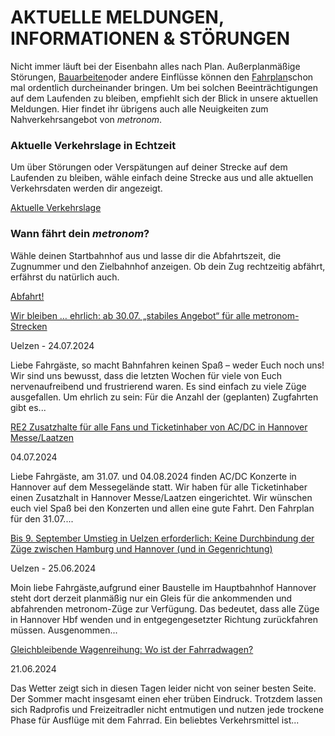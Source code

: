 AKTUELLE MELDUNGEN, INFORMATIONEN & STÖRUNGEN
==========

Nicht immer läuft bei der Eisenbahn alles nach Plan. Außerplanmäßige Störungen, [Bauarbeiten](https://www.der-metronom.de/fahrplan/baustellen-uebersicht/)oder andere Einflüsse können den [Fahrplan](https://www.der-metronom.de/fahrplan/regelfahrplan/)schon mal ordentlich durcheinander bringen. Um bei solchen Beeinträchtigungen auf dem Laufenden zu bleiben, empfiehlt sich der Blick in unsere aktuellen Meldungen. Hier findet ihr übrigens auch alle Neuigkeiten zum Nahverkehrsangebot von *metronom*.

### Aktuelle Verkehrslage in Echtzeit ###

Um über Störungen oder Verspätungen auf deiner Strecke auf dem Laufenden zu bleiben, wähle einfach deine Strecke aus und alle aktuellen Verkehrsdaten werden dir angezeigt.

[Aktuelle Verkehrslage](https://www.der-metronom.de/fahrplan/aktuelle-verkehrslage/)

### Wann fährt dein *metronom*? ###

Wähle deinen Startbahnhof aus und lasse dir die Abfahrtszeit, die Zugnummer und den Zielbahnhof anzeigen. Ob dein Zug rechtzeitig abfährt, erfährst du natürlich auch.

[Abfahrt!](https://www.der-metronom.de/fahrplan/wann-faehrt-mein-metronom/)

[Wir bleiben … ehrlich: ab 30.07. „stabiles Angebot“ für alle metronom-Strecken](https://www.der-metronom.de/aktuell/wir-bleiben-...-ehrlich-ab-30-07-stabiles-angebot-fuer-alle-metronom-strecken)

 Uelzen - 24.07.2024

Liebe Fahrgäste,
so macht Bahnfahren keinen Spaß – weder Euch noch uns!
Wir sind uns bewusst, dass die letzten Wochen für viele von Euch nervenaufreibend und frustrierend waren. Es sind einfach zu viele Züge ausgefallen.
Um ehrlich zu sein:
Für die Anzahl der (geplanten) Zugfahrten gibt es...

[RE2 Zusatzhalte für alle Fans und Ticketinhaber von AC/DC in Hannover Messe/Laatzen](https://www.der-metronom.de/aktuell/re2-zusatzhalte-fuer-alle-fans-und-ticktinhaber-von-acdc-in-hannover-messe-laatzen/)

 04.07.2024

Liebe Fahrgäste,
am 31.07. und 04.08.2024 finden AC/DC Konzerte in Hannover auf dem Messegelände statt. Wir haben für alle Ticketinhaber einen Zusatzhalt in Hannover Messe/Laatzen eingerichtet. Wir wünschen euch viel Spaß bei den Konzerten und allen eine gute Fahrt. Den Fahrplan für den 31.07....

[Bis 9. September Umstieg in Uelzen erforderlich: Keine Durchbindung der Züge zwischen Hamburg und Hannover (und in Gegenrichtung)](https://www.der-metronom.de/aktuell/bis-9-september-umstieg-in-uelzen-erforderlich-keine-durchbindung-der-zuege-zwischen-hamburg-und-hannover-und-in-gegenrichtung/)

 Uelzen - 25.06.2024

Moin liebe Fahrgäste,aufgrund einer Baustelle im Hauptbahnhof Hannover steht dort derzeit planmäßig nur ein Gleis für die ankommenden und abfahrenden metronom-Züge zur Verfügung. Das bedeutet, dass alle Züge in Hannover Hbf wenden und in entgegengesetzter Richtung zurückfahren müssen. Ausgenommen...

[Gleichbleibende Wagenreihung: Wo ist der Fahrradwagen?](https://www.der-metronom.de/aktuell/gleichbleibende-wagenreihung-wo-ist-der-fahrradwagen/)

 21.06.2024

Das Wetter zeigt sich in diesen Tagen leider nicht von seiner besten Seite. Der Sommer macht insgesamt einen eher trüben Eindruck. Trotzdem lassen sich Radprofis und Freizeitradler nicht entmutigen und nutzen jede trockene Phase für Ausflüge mit dem Fahrrad. Ein beliebtes Verkehrsmittel ist...
